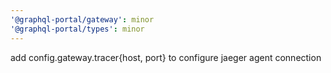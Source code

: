 ```yaml
---
'@graphql-portal/gateway': minor
'@graphql-portal/types': minor
---
```


add config.gateway.tracer{host, port} to configure jaeger agent connection
